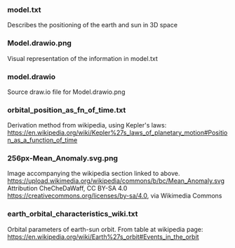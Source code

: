 ### model.txt
Describes the positioning of the earth and sun in 3D space

### Model.drawio.png
Visual representation of the information in model.txt

### model.drawio
Source draw.io file for Model.drawio.png

### orbital_position_as_fn_of_time.txt
Derivation method from wikipedia, using Kepler's laws:
https://en.wikipedia.org/wiki/Kepler%27s_laws_of_planetary_motion#Position_as_a_function_of_time

### 256px-Mean_Anomaly.svg.png
Image accompanying the wikipedia section linked to above.
https://upload.wikimedia.org/wikipedia/commons/b/bc/Mean_Anomaly.svg
Attribution CheCheDaWaff, CC BY-SA 4.0 <https://creativecommons.org/licenses/by-sa/4.0>, via Wikimedia Commons

### earth_orbital_characteristics_wiki.txt
Orbital parameters of earth-sun orbit.
From table at wikipedia page: 
https://en.wikipedia.org/wiki/Earth%27s_orbit#Events_in_the_orbit

